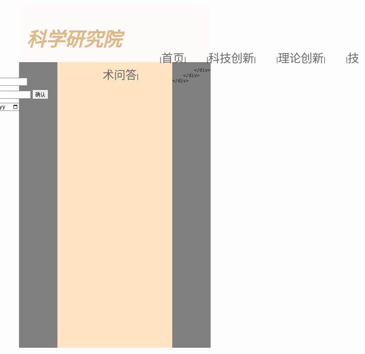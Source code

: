 <!DOCTYPE html>
<html lang="en">
<head>
    <meta charset="UTF-8">
    <title>Title</title>
    <style>
        body{
    margin: 0;
}
.container{
    background-color: snow;
    width: 100%;
    height: 900px;
}
.heading{
    width: 100%;
    height: 150px;
    margin: 0 auto;
}
.heading_title{
    font-size: 50px;
    font-style: italic;
    font-weight: bold;
    font-family: 隶书;
    color: burlywood;
    width: 300px;
    height: 100px;
    padding-top: 50px;
    padding-left: 20px;
    margin: 0 auto;
    float: left;
}
.nav_bar{
    margin: 0px auto;;
    width: 900px;
    height: 70px;
    padding-top: 60px;
    padding-left: 160px;
}
.nav{
    width: 700px;
    height: 40px;
    padding-left: 60px;
    margin-bottom: 20px;
}
li{
    display: inline;
    list-style-type: none;
    padding-left: 50px;
}
a{
    text-decoration: none;
    color: dimgrey;
    font-size: 30px;
    font-family: 华文行楷;
}
a:hover{
    color: grey;
}
#todayTime{
    width: 100px;
    height: 20px;
    font-family: "Adobe 宋体 Std L";
    font-size: 25px;
    color: black;
    font-style: italic;
    float: right;
    margin-top: 70px;
    margin-right: 60px;
}
.body{
    width: 100%;
    height: 750px;
    background-color: bisque;
    margin: 0px auto;
}
.body_left{
    float: left;
    background-color: grey;
    width: 20%;
    height: 750px;
}
.body_right{
    float: right;
    background-color: grey;
    width: 20%;
    height: 750px;
}
.formOne{
    float: right;
    width: 300px;
    height: 25px;
    padding-top: 40px;
    display: inline;
}
.formTwo{
    float: right;
    width: 300px;
    height: 25px;
    padding-top: 5px;
    margin-right: 1px;
    display: inline;
    margin-top: 2px;
}
.date{
    width: 200px;
    height: 100px;
    float: right;
    margin-right: 25px;
    margin-top: 10px;
}
    </style>
</head>
<body>
<script>
    function time() {
        var today = new Date();
        var h = today.getHours();
        var m = today.getMinutes();
        var s = today.getSeconds();
        h = checkTime(h);
        m = checkTime(m);
        s = checkTime(s);
        document.getElementById("todayTime").innerHTML=h+":"+m+":"+s;
    }
    setInterval(function () {
        time()
    },1000)
    function checkTime(i) {
        if(i<10){
            i = "0"+i;
        }
        return i;
    }
    function checkEmail() {
        var email = document.getElementById("email");
        if(email.value==""){
            alert("请输入邮箱");
            return false;
        }
        else if(!email.checkValidity()){
            alert("请输入正确的邮箱");
            return false;
        }
    }
</script>
    <div class="container">
        <div class="heading">
            <p id="todayTime"></p>
            <div class="heading_title">
                科学研究院
            </div>
            <div class="nav_bar">
                <ul class="nav">
                    <li>|<a href="#">首页</a>|</li>
                    <li>|<a href="#">科技创新</a>|</li>
                    <li>|<a href="#">理论创新</a>|</li>
                    <li>|<a href="#">技术问答</a>|</li>
                </ul>
            </div>
        </div>
        <div class="body">
            <div class="body_left">
                <div class="formOne">
                    <form id="testform" onsubmit="checkEmail()" novalidate="true">
                        <label id="email">邮箱:</label>
                        <input type="email" placeholder="example@xx.com" required="required">
                    </form>
                </div>
                <div class="formTwo">
                    <form>
                        <label id="password">密码：</label>
                        <input type="text" required="required">
                        <input type="submit" value="确认">
                    </form>
                </div>
                <div class="date">
                    <form>
                        <input type="date" name="date" value="确认">
                    </form>
                </div>
            </div>
            <div class="body_right">

            </div>
        </div>
    </div>
</body>
</html>
